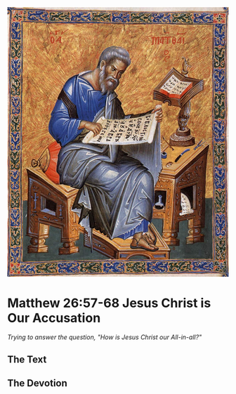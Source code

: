 <img class="intro-right" src="art-matthew.jpg">

# Matthew 26:57-68 Jesus Christ is Our Accusation

*Trying to answer the question, "How is Jesus Christ our All-in-all?"*

## The Text

## The Devotion